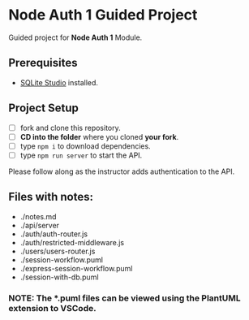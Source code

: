 # Node Auth 1 Guided Project

Guided project for **Node Auth 1** Module.

## Prerequisites

- [SQLite Studio](https://sqlitestudio.pl/index.rvt?act=download) installed.

## Project Setup

- [ ] fork and clone this repository.
- [ ] **CD into the folder** where you cloned **your fork**.
- [ ] type `npm i` to download dependencies.
- [ ] type `npm run server` to start the API.

Please follow along as the instructor adds authentication to the API.

## Files with notes:
- ./notes.md
- ./api/server
- ./auth/auth-router.js
- ./auth/restricted-middleware.js
- ./users/users-router.js
- ./session-workflow.puml
- ./express-session-workflow.puml
- ./session-with-db.puml

### NOTE: The *.puml files can be viewed using the PlantUML extension to VSCode.
